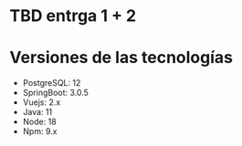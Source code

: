 # TBD entrga 1 + 2

# Versiones de las tecnologías
- PostgreSQL: 12
- SpringBoot: 3.0.5
- Vuejs: 2.x
- Java: 11
- Node: 18
- Npm: 9.x
